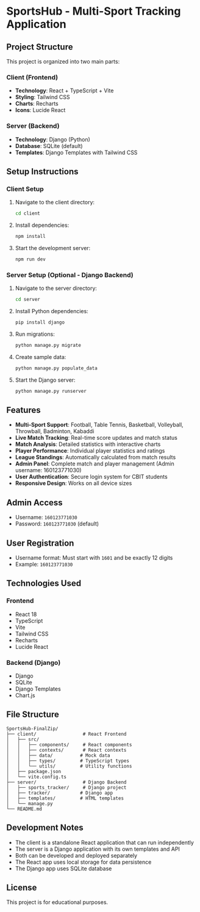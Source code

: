 # SportsHub - Multi-Sport Tracking Application

## Project Structure

This project is organized into two main parts:

### Client (Frontend)
- **Technology**: React + TypeScript + Vite
- **Styling**: Tailwind CSS
- **Charts**: Recharts
- **Icons**: Lucide React

### Server (Backend)
- **Technology**: Django (Python)
- **Database**: SQLite (default)
- **Templates**: Django Templates with Tailwind CSS

## Setup Instructions

### Client Setup
1. Navigate to the client directory:
   ```bash
   cd client
   ```

2. Install dependencies:
   ```bash
   npm install
   ```

3. Start the development server:
   ```bash
   npm run dev
   ```

### Server Setup (Optional - Django Backend)
1. Navigate to the server directory:
   ```bash
   cd server
   ```

2. Install Python dependencies:
   ```bash
   pip install django
   ```

3. Run migrations:
   ```bash
   python manage.py migrate
   ```

4. Create sample data:
   ```bash
   python manage.py populate_data
   ```

5. Start the Django server:
   ```bash
   python manage.py runserver
   ```

## Features

- **Multi-Sport Support**: Football, Table Tennis, Basketball, Volleyball, Throwball, Badminton, Kabaddi
- **Live Match Tracking**: Real-time score updates and match status
- **Match Analysis**: Detailed statistics with interactive charts
- **Player Performance**: Individual player statistics and ratings
- **League Standings**: Automatically calculated from match results
- **Admin Panel**: Complete match and player management (Admin username: 160123771030)
- **User Authentication**: Secure login system for CBIT students
- **Responsive Design**: Works on all device sizes

## Admin Access
- Username: `160123771030`
- Password: `160123771030` (default)

## User Registration
- Username format: Must start with `1601` and be exactly 12 digits
- Example: `160123771030`

## Technologies Used

### Frontend
- React 18
- TypeScript
- Vite
- Tailwind CSS
- Recharts
- Lucide React

### Backend (Django)
- Django
- SQLite
- Django Templates
- Chart.js

## File Structure

```
SportsHub-FinalZip/
├── client/                 # React Frontend
│   ├── src/
│   │   ├── components/     # React components
│   │   ├── contexts/       # React contexts
│   │   ├── data/          # Mock data
│   │   ├── types/         # TypeScript types
│   │   └── utils/         # Utility functions
│   ├── package.json
│   └── vite.config.ts
├── server/                 # Django Backend
│   ├── sports_tracker/     # Django project
│   ├── tracker/           # Django app
│   ├── templates/         # HTML templates
│   └── manage.py
└── README.md
```

## Development Notes

- The client is a standalone React application that can run independently
- The server is a Django application with its own templates and API
- Both can be developed and deployed separately
- The React app uses local storage for data persistence
- The Django app uses SQLite database

## License

This project is for educational purposes.